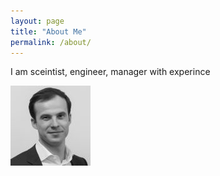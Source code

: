 ```yaml
---
layout: page
title: "About Me"
permalink: /about/ 
---
```


I am sceintist, engineer, manager with experince 

![photo](photo.jpg)
